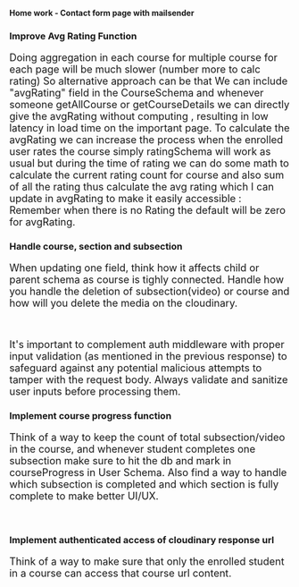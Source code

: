 <!-- Future Improvement or Ideas -->

**Home work - Contact form page with mailsender**

<h3> Improve Avg Rating Function</h3>
<p style="font-size:18px">
Doing aggregation in each course for multiple course for each page will be much slower (number more to calc rating) 
So alternative approach can be that We can include "avgRating" field in the CourseSchema and whenever someone getAllCourse or getCourseDetails we can directly give the avgRating without computing
, resulting in low latency in load time on the important page.
To calculate the avgRating we can increase the process when the enrolled user rates the course simply ratingSchema will work as usual but during the time of rating we can do some math to calculate the current rating count for course and also sum of all the rating 
thus calculate the avg rating which I can update in avgRating to make it easily accessible : Remember when there is no Rating the default will be zero for avgRating.
</p>

<h3> Handle course, section and subsection</h3>
<p style="font-size:18px">
When updating one field, think how it affects child or parent schema as course is tighly connected. Handle how you handle the deletion of subsection(video) or course and how will you delete the media on the cloudinary.
</p>
<br>
<p style="font-size:18px">
 It's important to complement auth middleware with proper input validation (as mentioned in the previous response) to safeguard against any potential malicious attempts to tamper with the request body. Always validate and sanitize user inputs before processing them.
</p>

<h3> Implement course progress function</h3>
<p style="font-size:18px">
Think of a way to keep the count of total subsection/video in the course, and whenever student completes one subsection make sure to hit the db and mark in courseProgress in User Schema. Also find a way to handle which subsection is completed and which section is fully complete to make better UI/UX.
</p>
<br>

<h3> Implement authenticated access of cloudinary response url</h3>
<p style="font-size:18px">
Think of a way to make sure that only the enrolled student in a course can access that course url content.
</p>
<br>
